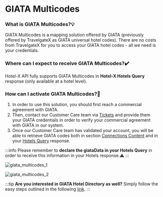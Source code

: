 ﻿---
sidebar_position: 2
---

# GIATA Multicodes

### What is GIATA Multicodes?💡
GIATA Multicodes is a mapping solution offered by GIATA (previously offered by TravelgateX as GIATA universal hotel codes). There are no costs from TravelgateX for you to access your GIATA hotel codes - all we need is your credentials.

### Where can I expect to receive GIATA Multicodes?✔️
Hotel-X API fully supports GIATA Multicodes in **Hotel-X Hotels Query** response (only available at a hotel level).
### How can I activate GIATA Multicodes?🚀
1. In order to use this solution, you should first reach a commercial agreement with GIATA.
1. Then, contact our Customer Care team via [Tickets](https://app.travelgatex.com/tickets) and provide them your GIATA credentials in order to verify your commercial agreement with GIATA in our system.
1. Once our Customer Care team has validated your account, you will be able to retrieve GIATA codes both in section [Connections Content](https://knowledge.travelgate.com/connections-content) and in your [Hotels Query](https://knowledge.travelgate.com/hotel-x-development-hotels) response.

:::info
Please remember to **declare the giataData in your Hotels Query** in order to receive this information in your Hotels response.⚠️
:::

![giata_multicodes_1](https://storage.travelgate.com/kbase/giata_multicodes_1.jpg)

![giata_multicodes_2](https://storage.travelgate.com/kbase/giata_multicodes_2.jpg)

:::tip
**Are you interested in GIATA Hotel Directory as well?**
Simply follow the easy steps outlined in the following [link](https://knowledge.travelgatex.com/giata-hotel-directory).
:::